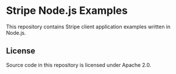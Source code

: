 # Stripe Node.js Examples

This repository contains Stripe client application examples written in Node.js.

## License

Source code in this repository is licensed under Apache 2.0.
